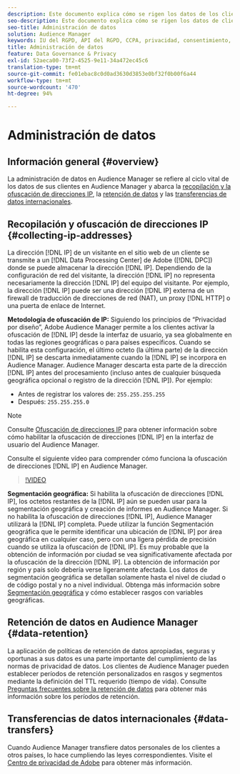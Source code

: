 ```yaml
---
description: Este documento explica cómo se rigen los datos de los clientes en Audience Manager.
seo-description: Este documento explica cómo se rigen los datos de clientes en Audience Manager.
seo-title: Administración de datos
solution: Audience Manager
keywords: IU del RGPD, API del RGPD, CCPA, privacidad, consentimiento, ofuscación, control
title: Administración de datos
feature: Data Governance & Privacy
exl-id: 52aeca00-73f2-4525-9e11-34a472ec45c6
translation-type: tm+mt
source-git-commit: fe01ebac8c0d0ad3630d3853e0bf32f0b00f6a44
workflow-type: tm+mt
source-wordcount: '470'
ht-degree: 94%

---
```


# Administración de datos

## Información general {#overview}

La administración de datos en Audience Manager se refiere al ciclo vital de los datos de sus clientes en Audience Manager y abarca la [recopilación y la ofuscación de direcciones IP](data-governance.md#collecting-ip-addresses), la [retención de datos](data-governance.md#data-retention) y las [transferencias de datos internacionales](data-governance.md#data-transfers).

## Recopilación y ofuscación de direcciones IP {#collecting-ip-addresses}

La dirección [!DNL IP] de un visitante en el sitio web de un cliente se transmite a un [!DNL Data Processing Center] de Adobe ([!DNL DPC]) donde se puede almacenar la dirección [!DNL IP]. Dependiendo de la configuración de red del visitante, la dirección [!DNL IP] no representa necesariamente la dirección [!DNL IP] del equipo del visitante. Por ejemplo, la dirección [!DNL IP] puede ser una dirección [!DNL IP] externa de un firewall de traducción de direcciones de red (NAT), un proxy [!DNL HTTP] o una puerta de enlace de Internet.

**Metodología de ofuscación de IP:** Siguiendo los principios de “Privacidad por diseño”, Adobe Audience Manager permite a los clientes activar la ofuscación de [!DNL IP] desde la interfaz de usuario, ya sea globalmente en todas las regiones geográficas o para países específicos. Cuando se habilita esta configuración, el último octeto (la última parte) de la dirección [!DNL IP] se descarta inmediatamente cuando la [!DNL IP] se incorpora en Audience Manager. Audience Manager descarta esta parte de la dirección [!DNL IP] antes del procesamiento (incluso antes de cualquier búsqueda geográfica opcional o registro de la dirección [!DNL IP]). Por ejemplo:

* Antes de registrar los valores de: `255.255.255.255`
* Después: `255.255.255.0`

>[!NOTE]
>
>Consulte [Ofuscación de direcciones IP](../../features/administration/ip-obfuscation.md) para obtener información sobre cómo habilitar la ofuscación de direcciones [!DNL IP] en la interfaz de usuario del Audience Manager.

Consulte el siguiente vídeo para comprender cómo funciona la ofuscación de direcciones [!DNL IP] en Audience Manager.

>[!VIDEO](https://video.tv.adobe.com/v/27218/)

**Segmentación geográfica:** Si habilita la ofuscación de direcciones [!DNL IP], los octetos restantes de la [!DNL IP] aún se pueden usar para la segmentación geográfica y creación de informes en Audience Manager. Si no habilita la ofuscación de direcciones [!DNL IP], Audience Manager utilizará la [!DNL IP] completa. Puede utilizar la función Segmentación geográfica que le permite identificar una ubicación de [!DNL IP] por área geográfica en cualquier caso, pero con una ligera pérdida de precisión cuando se utiliza la ofuscación de [!DNL IP]. Es muy probable que la obtención de información por ciudad se vea significativamente afectada por la ofuscación de la dirección [!DNL IP]. La obtención de información por región y país solo debería verse ligeramente afectada. Los datos de segmentación geográfica se detallan solamente hasta el nivel de ciudad o de código postal y no a nivel individual. Obtenga más información sobre [Segmentación geográfica](../../features/traits/trait-geotarget-keys.md) y cómo establecer rasgos con variables geográficas.

## Retención de datos en Audience Manager {#data-retention}

La aplicación de políticas de retención de datos apropiadas, seguras y oportunas a sus datos es una parte importante del cumplimiento de las normas de privacidad de datos. Los clientes de Audience Manager pueden establecer períodos de retención personalizados en rasgos y segmentos mediante la definición del TTL requerido (tiempo de vida). Consulte [Preguntas frecuentes sobre la retención de datos](../../faq/faq-privacy.md) para obtener más información sobre los períodos de retención.

## Transferencias de datos internacionales {#data-transfers}

Cuando Audience Manager transfiere datos personales de los clientes a otros países, lo hace cumpliendo las leyes correspondientes. Visite el [Centro de privacidad de Adobe](https://www.adobe.com/es/privacy/eudatatransfers.html) para obtener más información.
